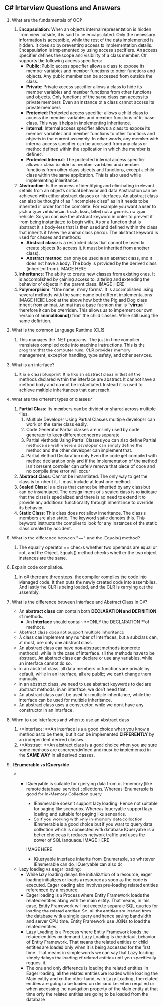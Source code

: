 ## C# Interview Questions and Answers

1.  What are the fundamentals of OOP
    
    1.  **Encapsulation**: When an objects internal representation is hidden from view outside, it is said to be encapsulated. Only the necessary information is accessible, while the rest of the data implemented is hidden.
        It does so by preventing access to implementation details. Encapsulation is implemented by using access specifiers. An access specifier defines the scope and visibility of a class member. C# supports the following access specifiers:
        - **Public**: Public access specifier allows a class to expose its member variables and member functions to other functions and objects. Any public member can be accessed from outside the class.
        - **Private**: Private access specifier allows a class to hide its member variables and member functions from other functions and objects. Only functions of the same class can access its private members. Even an instance of a class cannot access its private members.
        - **Protected**: Protected access specifier allows a child class to access the member variables and member functions of its base class. This way it helps in implementing inheritance.
        - **Internal**: Internal access specifier allows a class to expose its member variables and member functions to other functions and objects in the current assembly. In other words, any member with internal access specifier can be accessed from any class or method defined within the application in which the member is defined.
        - **Protected Internal**: The protected internal access specifier allows a class to hide its member variables and member functions from other class objects and functions, except a child class within the same application. This is also used while implementing inheritance.
    2.  **Abstraction**: Is the process of identifying and eliminating irrelevant details from an objects critical behavior and data
        Abstraction can be achieved with either abstract classes or interfaces.
        An abstract class can also be thought of as "incomplete class" as in it needs to be inherited in order for it be complete. For example you want a user to pick a type vehicle(car, truck, boat, bike) not a generic no type vehicle. So you can use the abstract keyword in order to prevent it from being instantiated to begin with. As or a function that is abstract it is body-less that is then used and defined within the class that inherits it (View the animal class photo).
        The abstract keyword is used for classes and methods:
        - **Abstract class:** is a restricted class that cannot be used to create objects (to access it, it must be inherited from another class).
        - **Abstract method**: can only be used in an abstract class, and it does not have a body. The body is provided by the derived class (inherited from).
        IMAGE HERE
    3.  **Inheritance**: The ability to create new classes from existing ones. It is accomplished by gaining access to, altering and extending the behavior of objects in the parent class.
        IMAGE HERE
    4.  **Polymorphism**: "One name, many forms". It is accomplished using several methods with the same name but differnt implementations
        IMAGE HERE
        Look at the above how both the Pig and Dog class inherit from animal. Animal has a base fucntion that is "**virtual**" therefore it can be overriden. This allows us to implement our own version of **animalSound()** from the child classes. While still using the same definition.
2.  What is the common Language Runtime (CLR)
    
    1.  This manages the .NET programs. The just in time compilier translates compiled code into machine instructions. This is the program that the computer runs. CLR provides memory management, exception handling, type safety, and other services.
3.  What is an interface?
    
    1.  It is a class blueprint. It is like an abstract class in that all the methods declared within the interface are abstract. It cannot have a method body and cannot be instantiated. Instead it is used to achieve multiple inheritances that cant reach.
4.  What are the different types of classes?
    
    1.  **Partial Class**: Its members can be divided or shared across multiple files.
        1.  Multiple Developer Using Partial Classes multiple developer can work on the same class easily.
        2.  Code Generator Partial classes are mainly used by code generator to keep different concerns separate
        3.  Partial Methods Using Partial Classes you can also define Partial methods as well where a developer can simply define the method and the other developer can implement that.
        4.  Partial Method Declaration only Even the code get compiled with method declaration only and if the implementation of the method isn't present compiler can safely remove that piece of code and no compile time error will occur
    2.  **Abstract Class**: Cannot be instantiated. The only way to get the class is to inherit it. It must include at least one method.
    3.  **Sealed Class**: Is a class that cannot be inherited by any class but can be instantiated. The design intent of a sealed class is to indicate that the class is specialized and there is no need to extend it to provide any additional functionality through inheritance to override its behavior.
    4.  **Static Class**: This class does not allow inheritance. The class's members are also static. The keyword static denotes this. This keyword instructs the compiler to look for any instances of the static class created by accident.
5.  What is the difference between "==" and the .Equals() method?
    
    1.  The equality operator == checks whether two operands are equal or not, and the Object. Equals() method checks whether the two object instances are the same.
6.  Explain code compilation.
    
    1.  In c# there are three steps. the compiler compiles the code into Managed code. It then puts the newly created code into assemblies. And lastly the CLR is being loaded, and the CLR is carrying out the assembly.
7.  What is the difference between Interface and Abstract Class in C#?
    
    - An **abstract class** can contain both **DECLARATION and DEFINITION** of methods.
        - An **Interface** should contain **ONLY the DECLARATION **of methods.
    - Abstract class does not support multiple inheritance
    - A class can implement any number of interfaces, but a subclass can, at most, use only one abstract class.
    - An abstract class can have non-abstract methods (concrete methods), while in the case of interface, all the methods have to be abstract.
        An abstract class can declare or use any variables, while an interface cannot do so.
    - In an abstract class, all data members or functions are private by default, while in an interface, all are public; we can’t change them manually.
    - In an abstract class, we need to use abstract keywords to declare abstract methods; in an interface, we don’t need that.
    - An abstract class can’t be used for multiple inheritance, while the interface can be used for multiple inheritance.
    - An abstract class uses a constructor, while we don’t have any constructor in an interface.
8.  When to use interfaces and when to use an Abstract class
    
    1.  **Interface: **An interface is a a good choice when you know a method as to be there, but it can be implemented **DIFFERENTLY** by an independent derived classes.
    2.  **Abstract: **An abstract class is a good choice when you are sure some methods are concrete/defined and must be implemented in the **SAME WAY** in all derived classes.
9.   **IEnumerable vs IQueryable**
    - - IQueryable is suitable for querying data from out-memory (like remote database, service) collections. Whereas IEnumerable is good for In-Memory Collection query.
        - IEnumerable doesn’t support lazy loading. Hence not suitable for paging like scenarios. Whereas Iqueryable support lazy loading and suitable for paging like senearios.
        - So if you working with only in-memory data collection IEnumerable is a good choice but if you want to query data collection which is connected with database IQueryable is a better choice as it reduces network traffic and uses the power of SQL language.        IMAGE HERE

        IMAGE HERE
        - IQueryable interface inherits from IEnumerable, so whatever IEnumerable can do, IQueryable can also do
    - Lazy loading vs eager loading:
        - While lazy loading delays the initialization of a resource, eager loading initializes or loads a resource as soon as the code is executed. Eager loading also involves pre-loading related entities referenced by a resource.
        - Eager loading is a Process where Entity Framework loads the related entities along with the main entity. That means, in this case, Entity Framework will not execute separate SQL queries for loading the related entities. So, all the entities are loaded from the database with a single query and hence saving bandwidth and server CPU time. Entity Framework use JOINs to load the related entities.
        - Lazy Loading is a Process where Entity Framework loads the related entities on demand. Lazy Loading is the default behavior of Entity Framework. That means the related entities or child entities are loaded only when it is being accessed for the first time. That means in simple words we can say that Lazy loading simply delays the loading of related entities until you specifically request it.
        - The one and only difference is loading the related entities. In Eager loading, all the related entities are loaded while loading the Main entity and on the other hand, with Lazy Loading, the related entities are going to be loaded on demand i.e. when required or when accessing the navigation property of the Main entity at that time only the related entities are going to be loaded from the database